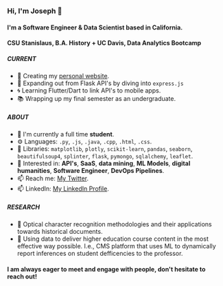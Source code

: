 ### Hi, I'm Joseph 👋

#### I'm a Software Engineer & Data Scientist based in California. 
#### CSU Stanislaus, B.A. History + UC Davis, Data Analytics Bootcamp 

##### CURRENT

- 👤 Creating my [personal website](https://josephchancey.com/).
- 📰 Expanding out from Flask API's by diving into `express.js`
- 🌀 Learning Flutter/Dart to link API's to mobile apps.
- 📚 Wrapping up my final semester as an undergraduate.

##### ABOUT

- 🏢 I'm currently a full time **student**.
- ⚙️ Languages: `.py`, `.js`, `.java`, `.cpp`, `.html`, `.css`. 
- 🧰 Libraries: `matplotlib`, `plotly`, `scikit-learn`, `pandas`, `seaborn`, `beautifulsoup4`, `splinter`, `flask`, `pymongo`, `sqlalchemy`, `leaflet`.
- 💬 Interested in:  **API's**, **SaaS**, **data mining**, **ML Models**, **digital humanities**, **Software Engineer**, **DevOps Pipelines**.
- 📫 Reach me: [My Twitter](https://twitter.com/JosephChancey).
- 📫 LinkedIn: [My LinkedIn Profile](https://www.linkedin.com/in/joseph-chancey).

##### RESEARCH
- 📖 Optical character recognition methodologies and their applications towards historical documents.
- 📖 Using data to deliver higher education course content in the most effective way possible. I.e., CMS platform that uses ML to dynamically report inferences on student defficencies to the professor. 


#### I am always eager to meet and engage with people, don't hesitate to reach out!

<!---
josephchancey/josephchancey is a ✨ special ✨ repository because its `README.md` (this file) appears on your GitHub profile.
You can click the Preview link to take a look at your changes.
--->
